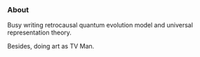 ### About


Busy writing retrocausal quantum evolution model 
and universal representation theory.

Besides, doing art as TV Man.

<!---
danielcieslinski/danielcieslinski is a ✨ special ✨ repository because its `README.md` (this file) appears on your GitHub profilea
You can click the Preview link to take a look at your changes.
--->
